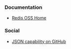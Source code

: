 ### Documentation

* [Redis OSS Home](https://redis.io/docs/data-types/json/?utm_source=redisinsight&utm_medium=main&utm_campaign=tutorials)

### Social

* [JSON capability on GitHub](https://github.com/RedisJSON/RedisJSON/)
